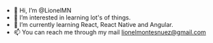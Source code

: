 - 👋 Hi, I’m @LionelMN
- 👀 I’m interested in learning lot's of things.
- 🌱 I’m currently learning React, React Native and Angular.
- 📫 You can reach me through my mail lionelmontesnuez@gmail.com
